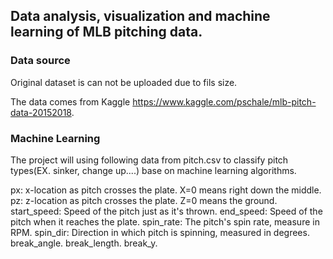 ## Data analysis, visualization and machine learning of MLB pitching data.

### Data source

 Original dataset is can not be uploaded due to fils size.
 
 The data comes from Kaggle https://www.kaggle.com/pschale/mlb-pitch-data-20152018.
 


### Machine Learning
The project will using following data from pitch.csv to classify pitch types(EX. sinker, change up....) base on machine learning algorithms.

px: x-location as pitch crosses the plate. X=0 means right down the middle.
pz: z-location as pitch crosses the plate. Z=0 means the ground.
start_speed: Speed of the pitch just as it's thrown.
end_speed: Speed of the pitch when it reaches the plate.
spin_rate: The pitch's spin rate, measure in RPM.
spin_dir: Direction in which pitch is spinning, measured in degrees.
break_angle.
break_length.
break_y.
